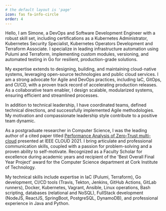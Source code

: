 ```yaml
---
# the default layout is 'page'
icon: fas fa-info-circle
order: 4
---
```


Hello, I am Simone, a DevOps and Software Development Engineer with a robust skill set, including certifications as a Kubernetes Administrator, Kubernetes Security Specialist, Kubernetes Operators Development and Terraform Associate. I specialize in leading infrastructure automation using Pulumi and Terraform, implementing custom modules, versioning, and automated testing in Go for resilient, production-grade solutions.

My expertise extends to designing, building, and maintaining cloud-native systems, leveraging open-source technologies and public cloud services. I am a strong advocate for Agile and DevOps practices, including IaC, GitOps, and CI/CD, with a proven track record of accelerating production releases. As a collaborative team enabler, I design scalable, modularized systems, ensuring efficient and streamlined processes.

In addition to technical leadership, I have coordinated teams, defined technical directions, and successfully implemented Agile methodologies. My motivation and compassionate leadership style contribute to a positive team dynamic.

As a postgraduate researcher in Computer Science, I was the leading author of a cited paper titled [Performance Analysis of Zero-Trust multi-cloud](https://ieeexplore.ieee.org/document/9582229) presented at IEEE CLOUD 2021. I bring articulate and professional communication skills, coupled with a passion for problem-solving and a proven ability to self-motivate. Recognized as a Faculty Scholar for excellence during academic years and recipient of the 'Best Overall Final Year Project' award for the Computer Science department at Cork Institute of Technology.

My technical skills include expertise in IaC (Pulumi, Terraform), Go development, CI/CD tools (Travis, Tekton, Jenkins, GitHub Actions, GitLab runners), Docker, Kubernetes, Vagrant, Ansible, Linux operations, Bash scripting, databases (relational and NoSQL), FullStack development (NodeJS, ReactJS, SpringBoot, PostgreSQL, DynamoDB), and professional experience in Java and Python.

<div data-iframe-width="150" data-iframe-height="270" data-share-badge-id="49adf6db-8593-4dd8-b51a-7d18d14dd8c7" data-share-badge-host="https://www.credly.com"></div><script type="text/javascript" async src="https://cdn.credly.com/assets/utilities/embed.js"></script>
<div data-iframe-width="150" data-iframe-height="270" data-share-badge-id="bab0a05a-5d88-4e2a-8bbb-dcd575a8ff15" data-share-badge-host="https://www.credly.com"></div><script type="text/javascript" async src="https://cdn.credly.com/assets/utilities/embed.js"></script>
<div data-iframe-width="150" data-iframe-height="270" data-share-badge-id="f62e1087-63a1-4ec5-99ae-3b40daf67b58" data-share-badge-host="https://www.credly.com"></div><script type="text/javascript" async src="https://cdn.credly.com/assets/utilities/embed.js"></script>
<div data-iframe-width="150" data-iframe-height="270" data-share-badge-id="a3c4fa03-e39c-4d43-971f-ed9e5a6cdf56" data-share-badge-host="https://www.credly.com"></div><script type="text/javascript" async src="https://cdn.credly.com/assets/utilities/embed.js"></script>
<div data-iframe-width="150" data-iframe-height="270" data-share-badge-id="5d9c49be-c34f-4662-b2b5-fe33e6954ab8" data-share-badge-host="https://www.credly.com"></div><script type="text/javascript" async src="https://cdn.credly.com/assets/utilities/embed.js"></script>
<div data-iframe-width="150" data-iframe-height="270" data-share-badge-id="36ccacfc-092c-484c-887b-a486a8f6c225" data-share-badge-host="https://www.credly.com"></div><script type="text/javascript" async src="https://cdn.credly.com/assets/utilities/embed.js"></script>
<div data-iframe-width="150" data-iframe-height="270" data-share-badge-id="890c4816-8476-4467-9ce8-b3dcd5fc5227" data-share-badge-host="https://www.credly.com"></div><script type="text/javascript" async src="https://cdn.credly.com/assets/utilities/embed.js"></script>
<div data-iframe-width="150" data-iframe-height="270" data-share-badge-id="802a6eb9-a96d-4c00-89d7-9d037d2dece7" data-share-badge-host="https://www.credly.com"></div><script type="text/javascript" async src="https://cdn.credly.com/assets/utilities/embed.js"></script>
<div data-iframe-width="150" data-iframe-height="270" data-share-badge-id="08e0e4fc-cae3-49c9-bfaa-11acb92afc2d" data-share-badge-host="https://www.credly.com"></div><script type="text/javascript" async src="https://cdn.credly.com/assets/utilities/embed.js"></script>
<div data-iframe-width="150" data-iframe-height="270" data-share-badge-id="86e6350d-683f-4466-a929-73d972f02f9c" data-share-badge-host="https://www.credly.com"></div><script type="text/javascript" async src="https://cdn.credly.com/assets/utilities/embed.js"></script>
<div data-iframe-width="150" data-iframe-height="270" data-share-badge-id="f7a7e7e0-8735-4293-8a79-5f9ab1014795" data-share-badge-host="https://www.credly.com"></div><script type="text/javascript" async src="https://cdn.credly.com/assets/utilities/embed.js"></script>
